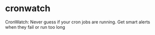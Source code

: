 # cronwatch
CronWatch: Never guess if your cron jobs are running. Get smart alerts when they fail or run too long
